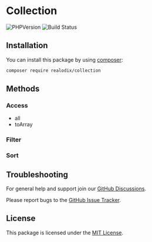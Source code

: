 # Collection

![PHPVersion](https://img.shields.io/badge/PHP-7.4%20|%20%5E8.0-777BB4.svg?style=flat-square)
![Build Status](../../actions/workflows/ci.yml/badge.svg)

## Installation
You can install this package by using [composer](https://getcomposer.org/):

```sh
composer require realodix/collection
```

## Methods

### Access
- all
- toArray

### Filter

### Sort


## Troubleshooting
For general help and support join our [GitHub Discussions](../../discussions).

Please report bugs to the [GitHub Issue Tracker](../../issues).

## License
This package is licensed under the [MIT License](/LICENSE).

